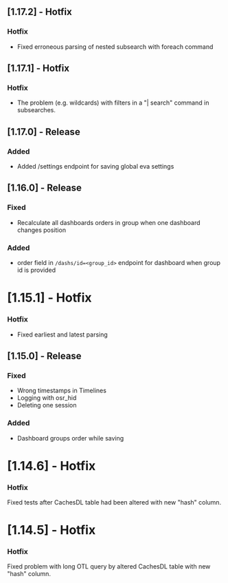 ## [1.17.2] - Hotfix
### Hotfix
- Fixed erroneous parsing of nested subsearch with foreach command 

## [1.17.1] - Hotfix
### Hotfix
- The problem (e.g. wildcards) with filters in a "| search" command in subsearches.

## [1.17.0] - Release
### Added
- Added /settings endpoint for saving global eva settings

## [1.16.0] - Release
### Fixed
- Recalculate all dashboards orders in group when one dashboard changes position
### Added
- order field in `/dashs/id=<group_id>` endpoint for dashboard when group id is provided

# [1.15.1] - Hotfix
### Hotfix
 - Fixed earliest and latest parsing 

## [1.15.0] - Release
### Fixed
 - Wrong timestamps in Timelines
 - Logging with osr_hid
 - Deleting one session

### Added
- Dashboard groups order while saving

# [1.14.6] - Hotfix
### Hotfix
Fixed tests after CachesDL table had been altered with new "hash" column.

# [1.14.5] - Hotfix
### Hotfix
Fixed problem with long OTL query by altered CachesDL table with new "hash" column.